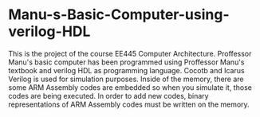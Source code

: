 # Manu-s-Basic-Computer-using-verilog-HDL

This is the project of the course EE445 Computer Architecture. Proffessor Manu's basic computer has been programmed using Proffessor Manu's textbook and verilog HDL as programming language. Cocotb and Icarus Verilog is used for simulation purposes. Inside of the memory, there are some ARM Assembly codes are embedded so when you simulate it, those codes are being executed. In order to add new codes, binary representations of ARM Assembly codes must be written on the memory.
